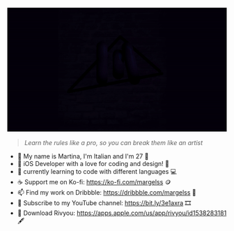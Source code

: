 
![ Alt text](margels.gif) [](margels.gif)

> *Learn the rules like a pro, so you can break them like an artist* 

- 👋 My name is Martina, I'm Italian and I'm 27 🐣
- 💞️ iOS Developer with a love for coding and design! 📱
- 🌱 currently learning to code with different languages 💻
- ☕️ Support me on Ko-fi: https://ko-fi.com/margelss 🪙
- 📫 Find my work on Dribbble: https://dribbble.com/margelss 🏀
- 🎥 Subscribe to my YouTube channel: https://bit.ly/3e1axra 🎞
- 💜 Download Rivyou: https://apps.apple.com/us/app/rivyou/id1538283181 🖋

<!---
Margels/Margels is a ✨ special ✨ repository because its `README.md` (this file) appears on your GitHub profile.
You can click the Preview link to take a look at your changes.
--->
